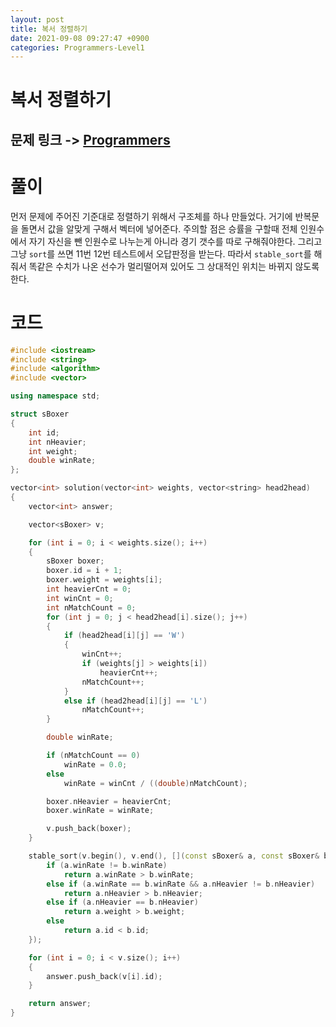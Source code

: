 ```yaml
---
layout: post
title: 복서 정렬하기
date: 2021-09-08 09:27:47 +0900
categories: Programmers-Level1
---
```


# 복서 정렬하기
## 문제 링크 -> [Programmers](https://programmers.co.kr/learn/courses/30/lessons/85002)

# 풀이
먼저 문제에 주어진 기준대로 정렬하기 위해서 구조체를 하나 만들었다. 거기에 반복문을 돌면서 값을 알맞게 구해서 벡터에 넣어준다. 주의할 점은 승률을 구할때 전체 인원수에서 자기 자신을 뺀 인원수로 나누는게 아니라 경기 갯수를 따로 구해줘야한다. 그리고 그냥 `sort`를 쓰면 11번 12번 테스트에서 오답판정을 받는다. 따라서 `stable_sort`를 해줘서 똑같은 수치가 나온 선수가 멀리떨어져 있어도 그 상대적인 위치는 바뀌지 않도록 한다.

# 코드
```c++
#include <iostream>
#include <string>
#include <algorithm>
#include <vector>

using namespace std;

struct sBoxer
{
    int id;
    int nHeavier;
    int weight;
    double winRate;
};

vector<int> solution(vector<int> weights, vector<string> head2head) 
{
    vector<int> answer;

    vector<sBoxer> v;

    for (int i = 0; i < weights.size(); i++)
    {
        sBoxer boxer;
        boxer.id = i + 1;
        boxer.weight = weights[i];
        int heavierCnt = 0;
        int winCnt = 0;
        int nMatchCount = 0;
        for (int j = 0; j < head2head[i].size(); j++)
        {
            if (head2head[i][j] == 'W')
            {
                winCnt++;
                if (weights[j] > weights[i])
                    heavierCnt++;
                nMatchCount++;
            }
            else if (head2head[i][j] == 'L')
                nMatchCount++;
        }

        double winRate;

        if (nMatchCount == 0)
            winRate = 0.0;
        else
            winRate = winCnt / ((double)nMatchCount);

        boxer.nHeavier = heavierCnt;
        boxer.winRate = winRate;

        v.push_back(boxer);
    }

    stable_sort(v.begin(), v.end(), [](const sBoxer& a, const sBoxer& b) {
        if (a.winRate != b.winRate)
            return a.winRate > b.winRate;
        else if (a.winRate == b.winRate && a.nHeavier != b.nHeavier)
            return a.nHeavier > b.nHeavier;
        else if (a.nHeavier == b.nHeavier)
            return a.weight > b.weight;
        else
            return a.id < b.id;
    });

    for (int i = 0; i < v.size(); i++)
    {
        answer.push_back(v[i].id);
    }

    return answer;
}
```